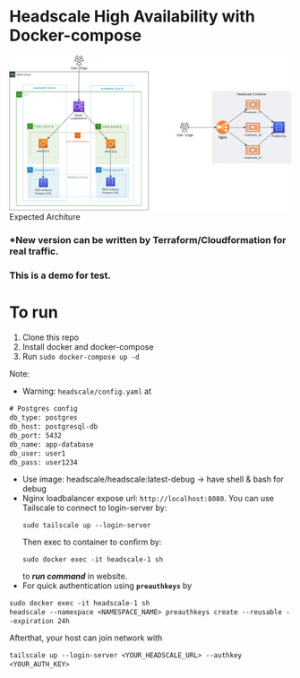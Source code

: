 # Headscale High Availability with Docker-compose

![Architure](Headscale-HA-Architechture.drawio.png)
Expected Architure

### *New version can be written by Terraform/Cloudformation for real traffic.
### This is a demo for test.

# To run
1. Clone this repo
2. Install docker and docker-compose
3. Run `sudo docker-compose up -d`

Note:
- Warning: `headscale/config.yaml` at 
```
# Postgres config
db_type: postgres
db_host: postgresql-db
db_port: 5432
db_name: app-database
db_user: user1
db_pass: user1234
```

- Use image: headscale/headscale:latest-debug 
    -> have shell & bash for debug
- Nginx loadbalancer expose url: `http://localhost:8080`.
    You can use Tailscale to connect to login-server by: 
    ```
    sudo tailscale up --login-server
    ```
    Then exec to container to confirm by: 
    ```
    sudo docker exec -it headscale-1 sh
    ```
    to ***run command*** in website.
- For quick authentication using **`preauthkeys`** by 
```
sudo docker exec -it headscale-1 sh
headscale --namespace <NAMESPACE_NAME> preauthkeys create --reusable --expiration 24h
```
Afterthat, your host can join network with 
```
tailscale up --login-server <YOUR_HEADSCALE_URL> --authkey <YOUR_AUTH_KEY>
```


